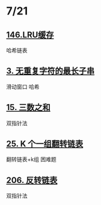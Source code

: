 
# 7/21
## [146.LRU缓存](https://leetcode.cn/problems/lru-cache/)
哈希链表

## [3. 无重复字符的最长子串](https://leetcode.cn/problems/longest-substring-without-repeating-characters/)
滑动窗口 哈希

## [15. 三数之和](https://leetcode.cn/problems/3sum/)
双指针法

## [25. K 个一组翻转链表](https://leetcode.cn/problems/reverse-nodes-in-k-group/)
翻转链表+k组 困难题

## [206. 反转链表](https://leetcode.cn/problems/reverse-linked-list/)
双指针法

